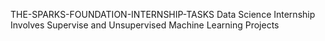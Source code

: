 THE-SPARKS-FOUNDATION-INTERNSHIP-TASKS 
Data Science Internship
Involves Supervise and Unsupervised Machine Learning Projects
